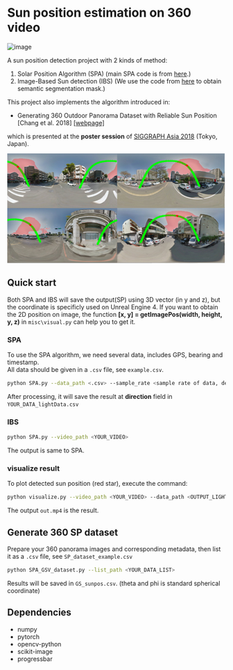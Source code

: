 # Sun position estimation on 360 video #
![image](teaser/teaser.gif)  

A sun position detection project with 2 kinds of method:
1. Solar Position Algorithm (SPA) (main SPA code is from [here](https://github.com/s-bear/sun-position).) 
2. Image-Based Sun detection (IBS) (We use the code from [here](https://github.com/CSAILVision/semantic-segmentation-pytorch) to obtain semantic segmentation mask.)

This project also implements the algorithm introduced in:  
* Generating 360 Outdoor Panorama Dataset with Reliable Sun Position [Chang et al. 2018] [[webpage]](https://cgv.cs.nthu.edu.tw/projects/360SP)

which is presented at the **poster session** of [SIGGRAPH Asia 2018](https://sa2018.siggraph.org/en/) (Tokyo, Japan).  

![image](teaser/pic_1.png)  

## Quick start ##
Both SPA and IBS will save the output(SP) using 3D vector (in y and z), but the coordinate is specificly used on Unreal Engine 4. If you want to obtain the 2D position on image, the function **[x, y] = getImagePos(width, height, y, z)** in ```misc\visual.py``` can help you to get it.

### SPA ###
To use the SPA algorithm, we need several data, includes GPS, bearing and timestamp.  
All data should be given in a ```.csv``` file, see ```example.csv```.
```bash
python SPA.py --data_path <.csv> --sample_rate <sample rate of data, default=10>
```
After processing, it will save the result at **direction** field in ```YOUR_DATA_lightData.csv``` 
### IBS ###
```bash
python SPA.py --video_path <YOUR_VIDEO>
```
The output is same to SPA.
### visualize result ###
To plot detected sun position (red star), execute the command:
```bash
python visualize.py --video_path <YOUR_VIDEO> --data_path <OUTPUT_LIGHT_DATA>
```
The output ```out.mp4``` is the result.
## Generate 360 SP dataset ##
Prepare your 360 panorama images and corresponding metadata, then list it as a ```.csv``` file, see ```SP_dataset_example.csv```
```bash
python SPA_GSV_dataset.py --list_path <YOUR_DATA_LIST>
```
Results will be saved in ```GS_sunpos.csv```. (theta and phi is standard spherical coordinate)
## Dependencies ##
* numpy
* pytorch
* opencv-python
* scikit-image
* progressbar


